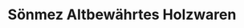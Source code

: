 ---
title: "Sönmez Altbewährtes Holzwaren"
url: /wangen-im-allgaeu/soenmez-altbewaehrtes-holzwaren/
shop: Haushaltsartikel
---